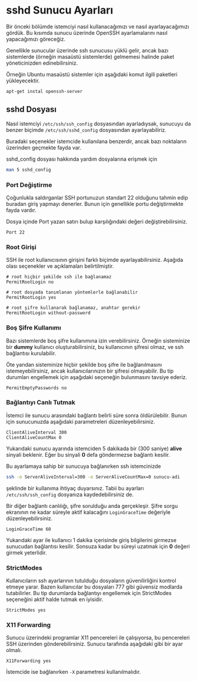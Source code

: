 # sshd Sunucu Ayarları

Bir önceki bölümde istemciyi nasıl kullanacağımızı ve nasıl ayarlayacağımızı gördük. Bu kısımda sunucu üzerinde OpenSSH ayarlamalarını nasıl yapacağımızı göreceğiz.

Genellikle sunucular üzerinde ssh sunucusu yüklü gelir, ancak bazı sistemlerde (örneğin masaüstü sistemlerde) gelmemesi halinde paket yöneticinizden edinebilirsiniz.

Örneğin Ubuntu masaüstü sistemler için aşağıdaki komut ilgili paketleri yükleyecektir.

```apt-get instal openssh-server```

## sshd Dosyası

Nasıl istemciyi ```/etc/ssh/ssh_config``` dosyasından ayarladıysak, sunucuyu da benzer biçimde ```/etc/ssh/sshd_config``` dosyasından ayarlayabiliriz.

Buradaki seçenekler istemcide kullanılana benzerdir, ancak bazı noktaların üzerinden geçmekte fayda var.

sshd_config dosyası hakkında yardım dosyalarına erişmek için

```bash
man 5 sshd_config
```

### Port Değiştirme

Çoğunlukla saldırganlar SSH portunuzun standart 22 olduğunu tahmin edip buradan giriş yapmayı denerler. Bunun için genellikle portu değiştirmekte fayda vardır.

Dosya içinde Port yazan satırı bulup karşılığındaki değeri değiştirebilirsiniz.

```
Port 22
```

### Root Girişi

SSH ile root kullanıcısının girişini farklı biçimde ayarlayabilirsiniz. Aşağıda olası seçenekler ve açıklamaları belirtilmiştir.

```
# root hiçbir şekilde ssh ile bağlanamaz
PermitRootLogin no

# root dosyada tanımlanan yöntemlerle bağlanabilir
PermitRootLogin yes

# root şifre kullanarak bağlanamaz, anahtar gerekir
PermitRootLogin without-password
```

### Boş Şifre Kullanımı

Bazı sistemlerde boş şifre kullanımına izin verebilirsiniz. Örneğin sisteminize bir **dummy** kullanıcı oluşturabilirsiniz, bu kullanıcının şifresi olmaz, ve ssh bağlantısı kurulabilir.

Öte yandan sisteminize hiçbir şekilde boş şifre ile bağlanılmasını istemeyebilirsiniz, ancak kullanıcılarınızın bir şifresi olmayabilir. Bu tip durumları engellemek için aşağıdaki seçeneğin bulunmasını tavsiye ederiz.

```
PermitEmptyPasswords no
```

### Bağlantıyı Canlı Tutmak

İstemci ile sunucu arasındaki bağlantı belirli süre sonra öldürülebilir. Bunun için sunucunuzda aşağıdaki parametreleri düzenleyebilirsiniz.

```
ClientAliveInterval 300
ClientAliveCountMax 0
```

Yukarıdaki sunucu ayarında istemciden 5 dakikada bir (300 saniye) **alive** sinyali beklenir. Eğer bu sinyali **0** defa göndermezse bağlantı kesilir.

Bu ayarlamaya sahip bir sunucuya bağlanırken ssh istemcinizde

```bash
ssh -o ServerAliveInterval=300 -o ServerAliveCountMax=0 sunucu-adi
```

şeklinde bir kullanıma ihtiyaç duyarsınız. Tabii bu ayarları ```/etc/ssh/ssh_config``` dosyanıza kaydedebilirsiniz de.

Bir diğer bağlantı canlılığı, şifre sorulduğu anda gerçekleşir. Şifre sorgu ekranının ne kadar süreyle aktif kalacağını ```LoginGraceTime``` değeriyle düzenleyebilirsiniz.

```
LoginGraceTime 60
```

Yukarıdaki ayar ile kullanıcı 1 dakika içerisinde giriş bilgilerini girmezse sunucudan bağlantısı kesilir. Sonsuza kadar bu süreyi uzatmak için **0** değeri girmek yeterlidir.

### StrictModes

Kullanıcıların ssh ayarlarının tutulduğu dosyaların güvenilirliğini kontrol etmeye yarar. Bazen kullanıcılar bu dosyaları 777 gibi güvensiz modlarda tutabilirler. Bu tip durumlarda bağlantıyı engellemek için StrictModes seçeneğini aktif halde tutmak en iyisidir.

```
StrictModes yes
```

### X11 Forwarding

Sunucu üzerindeki programlar X11 pencereleri ile çalışıyorsa, bu pencereleri SSH üzerinden gönderebilirsiniz. Sunucu tarafında aşağıdaki gibi bir ayar olmalı.

```
X11Forwarding yes
```

İstemcide ise bağlanırken ```-X``` parametresi kullanılmalıdır.
